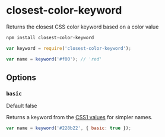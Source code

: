 # closest-color-keyword

Returns the closest CSS color keyword based on a color value

```bash
npm install closest-color-keyword
```

```js
var keyword = require('closest-color-keyword');

var name = keyword('#f00'); // 'red'
```

## Options

### `basic`
Default false

Returns a keyword from the [CSS1 values](http://www.w3.org/TR/CSS1/#color-units)
for simpler names.

```js
var name = keyword('#228b22', { basic: true });
```

